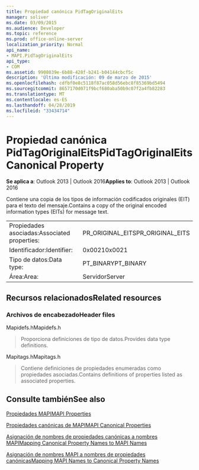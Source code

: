 ```yaml
---
title: Propiedad canónica PidTagOriginalEits
manager: soliver
ms.date: 03/09/2015
ms.audience: Developer
ms.topic: reference
ms.prod: office-online-server
localization_priority: Normal
api_name:
- MAPI.PidTagOriginalEits
api_type:
- COM
ms.assetid: 9908039e-6b88-428f-b241-b04144cbcf5c
description: 'Última modificación: 09 de marzo de 2015'
ms.openlocfilehash: cdfbf0e8c5118f87ac058d56ebc8f85369bd5494
ms.sourcegitcommit: 8657170d071f9bcf680aba50b9c07f2a4fb82283
ms.translationtype: MT
ms.contentlocale: es-ES
ms.lasthandoff: 04/28/2019
ms.locfileid: "33434714"
---
```

# <a name="pidtagoriginaleits-canonical-property"></a><span data-ttu-id="c95d5-103">Propiedad canónica PidTagOriginalEits</span><span class="sxs-lookup"><span data-stu-id="c95d5-103">PidTagOriginalEits Canonical Property</span></span>

  
  
<span data-ttu-id="c95d5-104">**Se aplica a**: Outlook 2013 | Outlook 2016</span><span class="sxs-lookup"><span data-stu-id="c95d5-104">**Applies to**: Outlook 2013 | Outlook 2016</span></span> 
  
<span data-ttu-id="c95d5-105">Contiene una copia de los tipos de información codificados originales (EIT) para el texto del mensaje.</span><span class="sxs-lookup"><span data-stu-id="c95d5-105">Contains a copy of the original encoded information types (EITs) for message text.</span></span>
  
|||
|:-----|:-----|
|<span data-ttu-id="c95d5-106">Propiedades asociadas:</span><span class="sxs-lookup"><span data-stu-id="c95d5-106">Associated properties:</span></span>  <br/> |<span data-ttu-id="c95d5-107">PR_ORIGINAL_EITS</span><span class="sxs-lookup"><span data-stu-id="c95d5-107">PR_ORIGINAL_EITS</span></span>  <br/> |
|<span data-ttu-id="c95d5-108">Identificador:</span><span class="sxs-lookup"><span data-stu-id="c95d5-108">Identifier:</span></span>  <br/> |<span data-ttu-id="c95d5-109">0x0021</span><span class="sxs-lookup"><span data-stu-id="c95d5-109">0x0021</span></span>  <br/> |
|<span data-ttu-id="c95d5-110">Tipo de datos:</span><span class="sxs-lookup"><span data-stu-id="c95d5-110">Data type:</span></span>  <br/> |<span data-ttu-id="c95d5-111">PT_BINARY</span><span class="sxs-lookup"><span data-stu-id="c95d5-111">PT_BINARY</span></span>  <br/> |
|<span data-ttu-id="c95d5-112">Área:</span><span class="sxs-lookup"><span data-stu-id="c95d5-112">Area:</span></span>  <br/> |<span data-ttu-id="c95d5-113">Servidor</span><span class="sxs-lookup"><span data-stu-id="c95d5-113">Server</span></span>  <br/> |
   
## <a name="related-resources"></a><span data-ttu-id="c95d5-114">Recursos relacionados</span><span class="sxs-lookup"><span data-stu-id="c95d5-114">Related resources</span></span>

### <a name="header-files"></a><span data-ttu-id="c95d5-115">Archivos de encabezado</span><span class="sxs-lookup"><span data-stu-id="c95d5-115">Header files</span></span>

<span data-ttu-id="c95d5-116">Mapidefs.h</span><span class="sxs-lookup"><span data-stu-id="c95d5-116">Mapidefs.h</span></span>
  
> <span data-ttu-id="c95d5-117">Proporciona definiciones de tipo de datos.</span><span class="sxs-lookup"><span data-stu-id="c95d5-117">Provides data type definitions.</span></span>
    
<span data-ttu-id="c95d5-118">Mapitags.h</span><span class="sxs-lookup"><span data-stu-id="c95d5-118">Mapitags.h</span></span>
  
> <span data-ttu-id="c95d5-119">Contiene definiciones de propiedades enumeradas como propiedades asociadas.</span><span class="sxs-lookup"><span data-stu-id="c95d5-119">Contains definitions of properties listed as associated properties.</span></span>
    
## <a name="see-also"></a><span data-ttu-id="c95d5-120">Consulte también</span><span class="sxs-lookup"><span data-stu-id="c95d5-120">See also</span></span>



[<span data-ttu-id="c95d5-121">Propiedades MAPI</span><span class="sxs-lookup"><span data-stu-id="c95d5-121">MAPI Properties</span></span>](mapi-properties.md)
  
[<span data-ttu-id="c95d5-122">Propiedades canónicas de MAPI</span><span class="sxs-lookup"><span data-stu-id="c95d5-122">MAPI Canonical Properties</span></span>](mapi-canonical-properties.md)
  
[<span data-ttu-id="c95d5-123">Asignación de nombres de propiedades canónicas a nombres MAPI</span><span class="sxs-lookup"><span data-stu-id="c95d5-123">Mapping Canonical Property Names to MAPI Names</span></span>](mapping-canonical-property-names-to-mapi-names.md)
  
[<span data-ttu-id="c95d5-124">Asignación de nombres MAPI a nombres de propiedades canónicas</span><span class="sxs-lookup"><span data-stu-id="c95d5-124">Mapping MAPI Names to Canonical Property Names</span></span>](mapping-mapi-names-to-canonical-property-names.md)


